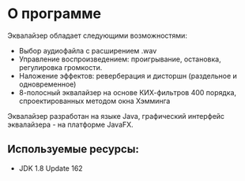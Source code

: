 # О программе
Эквалайзер обладает следующими возможностями:

* Выбор аудиофайла с расширением .wav
* Управление воспроизведением: проигрывание, остановка, регулировка громкости.
* Наложение эффектов: реверберация и дисторшн (раздельное и одновременное)
* 8-полосный эквалайзер на основе КИХ-фильтров 400 порядка, спроектированных методом окна Хэмминга

Эквалайзер разработан на языке Java, графический интерфейс эквалайзера - на платформе JavaFX.

Используемые ресурсы:
---------------------
* JDK 1.8 Update 162
